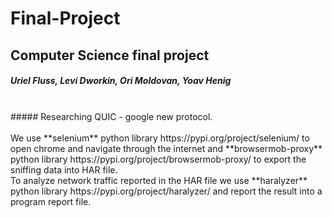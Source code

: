 # Final-Project
## Computer Science final project
##### Uriel Fluss, Levi Dworkin, Ori Moldovan, Yoav Henig
<br />
##### Researching QUIC - google new protocol.<br />
<br />
We use **selenium** python library https://pypi.org/project/selenium/ to open chrome and navigate through the internet and **browsermob-proxy** python library https://pypi.org/project/browsermob-proxy/ to export the sniffing data into HAR file.<br />
To analyze network traffic reported in the HAR file we use **haralyzer** python library https://pypi.org/project/haralyzer/ and report the result into a program report file.
